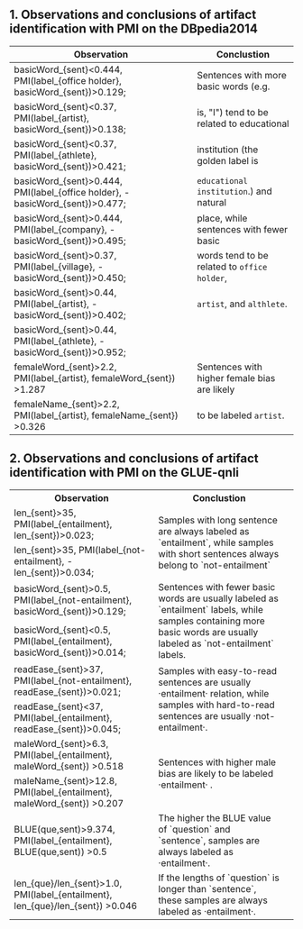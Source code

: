 ## 1. Observations and conclusions of artifact identification with PMI on the DBpedia2014


| Observation                                                                  | Conclustion                                   |
|------------------------------------------------------------------------------|-----------------------------------------------|
| basicWord_{sent}<0.444, PMI(label_{office holder}, basicWord_{sent})>0.129;  | Sentences with more basic words (e.g.         |
| basicWord_{sent}<0.37, PMI(label_{artist}, basicWord_{sent})>0.138;          | is, "I") tend to be related to educational    |
| basicWord_{sent}<0.37, PMI(label_{athlete}, basicWord_{sent})>0.421;         | institution (the golden label is              |
| basicWord_{sent}>0.444, PMI(label_{office holder}, -basicWord_{sent})>0.477; | `educational institution`.) and natural       |
| basicWord_{sent}>0.444, PMI(label_{company}, -basicWord_{sent})>0.495;       | place, while sentences with fewer basic       |
| basicWord_{sent}>0.37, PMI(label_{village}, -basicWord_{sent})>0.450;        | words tend to be related to `office holder`,  |
| basicWord_{sent}>0.44, PMI(label_{artist}, -basicWord_{sent})>0.402;         | `artist`, and `althlete`.                     |
| basicWord_{sent}>0.44, PMI(label_{athlete}, -basicWord_{sent})>0.952;        |                                               |
| femaleWord_{sent}>2.2, PMI(label_{artist}, femaleWord_{sent}) >1.287         | Sentences with higher female bias are likely  |
| femaleName_{sent}>2.2, PMI(label_{artist}, femaleName_{sent}) >0.326         | to be labeled `artist`.                       |


## 2. Observations and conclusions of artifact identification with PMI on the GLUE-qnli

<table>
    <tr>
        <th>Observation</td>
        <th>Conclustion</th>
    </tr>
    <tr>
        <td>len_{sent}&gt;35, PMI(label_{entailment}, len_{sent})&gt;0.023; </td>
        <td rowspan="2">Samples with long sentence are always labeled as `entailment`, while samples with short sentences always belong to `not-entailment`  </td>
    </tr>
    <tr>
        <td>len_{sent}&gt;35, PMI(label_{not-entailment}, -len_{sent})&gt;0.034; </td>
        <td></td>
    </tr>
    <tr>
        <td>basicWord_{sent}&gt;0.5, PMI(label_{not-entailment}, basicWord_{sent})&gt;0.129; </td>
        <td rowspan="2">Sentences with fewer basic words are usually labeled as `entailment` labels, while samples containing more basic words are usually labeled as `not-entailment` labels.</td>
    </tr>
    <tr>
        <td>basicWord_{sent}&lt;0.5, PMI(label_{entailment}, basicWord_{sent})&gt;0.014; </td>
        <td></td>
    </tr>
    <tr>
        <td>readEase_{sent}&gt;37, PMI(label_{not-entailment}, readEase_{sent})&gt;0.021; </td>
        <td rowspan="2">Samples with easy-to-read sentences are usually ·entailment· relation, while samples with hard-to-read sentences are usually ·not-entailment·. </td>
    </tr>
    <tr>
        <td>readEase_{sent}&lt;37, PMI(label_{entailment}, readEase_{sent})&gt;0.045; </td>
        <td></td>
    </tr>
    <tr>
        <td>maleWord_{sent}&gt;6.3, PMI(label_{entailment}, maleWord_{sent}) &gt;0.518</td>
        <td rowspan="2">Sentences with higher male bias are likely to be labeled  ·entailment· .</td>
    </tr>
    <tr>
        <td>maleName_{sent}&gt;12.8, PMI(label_{entailment}, maleWord_{sent}) &gt;0.207</td>
        <td></td>
    </tr>
    <tr>
        <td>BLUE(que,sent)&gt;9.374, PMI(label_{entailment}, BLUE(que,sent)) &gt;0.5</td>
        <td>The higher the BLUE value of `question` and `sentence`, samples are always labeled as ·entailment·.</td>
    </tr>
    <tr>
        <td>len_{que}/len_{sent}&gt;1.0, PMI(label_{entailment}, len_{que}/len_{sent}) &gt;0.046</td>
        <td>If the lengths of `question` is longer than `sentence`, these samples are always labeled as ·entailment·.</td>
    </tr>
</table>